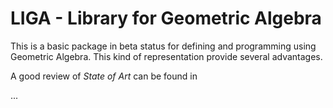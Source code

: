 # LIGA - Library for Geometric Algebra

This is a basic package in beta status for defining and programming using
Geometric Algebra. This kind of representation provide several advantages.

A good review of *State of Art* can be found in

...

 
